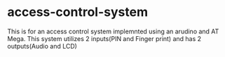 # access-control-system
This is for an access control system implemnted using an arudino and AT Mega. This system utilizes 2 inputs(PIN and Finger print) and has 2 outputs(Audio and LCD)
